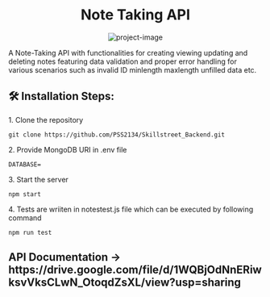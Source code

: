 <h1 align="center" id="title">Note Taking API</h1>

<p align="center"><img src="https://socialify.git.ci/PSS2134/Skillstreet_Backend/image?name=1&amp;theme=Dark" alt="project-image"></p>

<p id="description">A Note-Taking API with functionalities for creating viewing updating and deleting notes featuring data validation and proper error handling for various scenarios such as invalid ID minlength maxlength unfilled data etc.</p>

<h2>🛠️ Installation Steps:</h2>

<p>1. Clone the repository</p>

```
git clone https://github.com/PSS2134/Skillstreet_Backend.git
```

<p>2. Provide MongoDB URI in .env file</p>

```
DATABASE=
```

<p>3. Start the server</p>

```
npm start
```

<p>4. Tests are wriiten in notestest.js file which can be executed by following command</p>

```
npm run test
```

<h2>API Documentation -> https://drive.google.com/file/d/1WQBjOdNnERiwksvVksCLwN_OtoqdZsXL/view?usp=sharing </h2>
